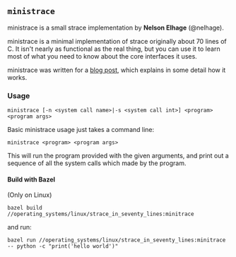 ## `ministrace`

ministrace is a small strace implementation by **Nelson Elhage**
(@nelhage).

ministrace is a minimal implementation of strace originally about 70
lines of C. It isn't nearly as functional as the real thing, but you
can use it to learn most of what you need to know about the core
interfaces it uses.

ministrace was written for a [blog post][1], which explains in some
detail how it works.

[1]: http://blog.nelhage.com/2010/08/write-yourself-an-strace-in-70-lines-of-code/

### Usage

```ministrace [-n <system call name>|-s <system call int>] <program> <program args>```

Basic ministrace usage just takes a command line:

```ministrace <program> <program args>```

This will run the program provided with the given arguments, and print
out a sequence of all the system calls which made by the program.

#### Build with Bazel

(Only on Linux)

```bazel build //operating_systems/linux/strace_in_seventy_lines:minitrace```

and run:


```bazel run //operating_systems/linux/strace_in_seventy_lines:minitrace -- python -c "print('hello world')"```


